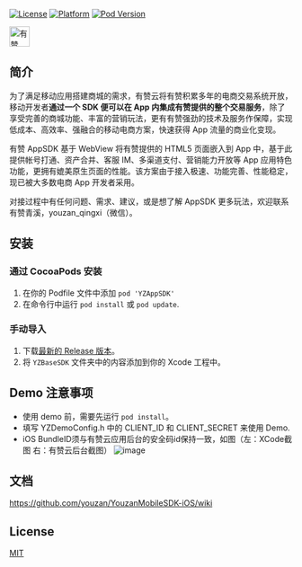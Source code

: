 [![License](https://img.shields.io/cocoapods/l/YZAppSDK.svg?style=flat)][CocoaPods] [![Platform][platform]][CocoaPods] [![Pod Version][version]][CocoaPods]

<p>
<a href="https://github.com/youzan/"><img alt="有赞logo" width="36px" src="https://img.yzcdn.cn/public_files/2017/02/09/e84aa8cbbf7852688c86218c1f3bbf17.png" alt="youzan">
</p></a>

## 简介
为了满足移动应用搭建商城的需求，有赞云将有赞积累多年的电商交易系统开放，移动开发者**通过一个 SDK 便可以在 App 内集成有赞提供的整个交易服务**，除了享受完善的商城功能、丰富的营销玩法，更有有赞强劲的技术及服务作保障，实现低成本、高效率、强融合的移动电商方案，快速获得 App 流量的商业化变现。

有赞 AppSDK 基于 WebView 将有赞提供的 HTML5 页面嵌入到 App 中，基于此提供帐号打通、资产合并、客服 IM、多渠道支付、营销能力开放等 App 应用特色功能，更拥有媲美原生页面的性能。该方案由于接入极速、功能完善、性能稳定，现已被大多数电商 App 开发者采用。

对接过程中有任何问题、需求、建议，或是想了解 AppSDK 更多玩法，欢迎联系有赞青溪，youzan_qingxi（微信）。

##  安装
### 通过 CocoaPods 安装

 1. 在你的 Podfile 文件中添加  `pod 'YZAppSDK'` 
 2. 在命令行中运行 `pod install` 或 `pod update`.

### 手动导入

 1. 下载[最新的 Release 版本](https://github.com/youzan/YouzanMobileSDK-iOS/releases)。
 2. 将 `YZBaseSDK` 文件夹中的内容添加到你的 Xcode 工程中。

## Demo 注意事项

- 使用 demo 前，需要先运行 `pod install`。
- 填写 YZDemoConfig.h 中的 CLIENT_ID 和 CLIENT_SECRET 来使用 Demo.
- iOS BundleID须与有赞云应用后台的安全码id保持一致，如图（左：XCode截图 右：有赞云后台截图）
![image](https://github.com/user-attachments/assets/ce441e48-154f-4da1-ab9b-79f247ab436a)


## 文档
https://github.com/youzan/YouzanMobileSDK-iOS/wiki

## License
[MIT][LICENSE]

[LICENSE]: https://zh.wikipedia.org/wiki/MIT%E8%A8%B1%E5%8F%AF%E8%AD%89

[CocoaPods]: http://cocoapods.org/pods/YZAppSDK
[version]: https://img.shields.io/cocoapods/v/YZAppSDK.svg?style=flat
[platform]: https://img.shields.io/cocoapods/p/YZAppSDK.svg?style=flat


